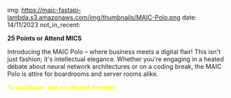 img: https://maic-fastapi-lambda.s3.amazonaws.com/img/thumbnails/MAIC-Polo.png
date: 14/11/2023
not_in_recent:

**25 Points or Attend MICS**

Introducing the MAIC Polo – where business meets a digital flair! This isn't just fashion; it's intellectual elegance. Whether you're engaging in a heated debate about neural network architectures or on a coding break, the MAIC Polo is attire for boardrooms and server rooms alike.

<span style="color: yellow; font-weight: bold;">To purchase: ask an eboard member</span>